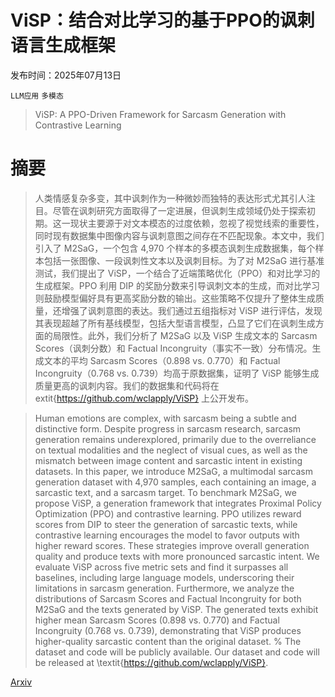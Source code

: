 # ViSP：结合对比学习的基于PPO的讽刺语言生成框架

发布时间：2025年07月13日

`LLM应用` `多模态`

> ViSP: A PPO-Driven Framework for Sarcasm Generation with Contrastive Learning

# 摘要

> 人类情感复杂多变，其中讽刺作为一种微妙而独特的表达形式尤其引人注目。尽管在讽刺研究方面取得了一定进展，但讽刺生成领域仍处于探索初期。这一现状主要源于对文本模态的过度依赖，忽视了视觉线索的重要性，同时现有数据集中图像内容与讽刺意图之间存在不匹配现象。本文中，我们引入了 M2SaG，一个包含 4,970 个样本的多模态讽刺生成数据集，每个样本包括一张图像、一段讽刺性文本以及讽刺目标。为了对 M2SaG 进行基准测试，我们提出了 ViSP，一个结合了近端策略优化（PPO）和对比学习的生成框架。PPO 利用 DIP 的奖励分数来引导讽刺文本的生成，而对比学习则鼓励模型偏好具有更高奖励分数的输出。这些策略不仅提升了整体生成质量，还增强了讽刺意图的表达。我们通过五组指标对 ViSP 进行评估，发现其表现超越了所有基线模型，包括大型语言模型，凸显了它们在讽刺生成方面的局限性。此外，我们分析了 M2SaG 以及 ViSP 生成文本的 Sarcasm Scores（讽刺分数）和 Factual Incongruity（事实不一致）分布情况。生成文本的平均 Sarcasm Scores（0.898 vs. 0.770）和 Factual Incongruity（0.768 vs. 0.739）均高于原数据集，证明了 ViSP 能够生成质量更高的讽刺内容。我们的数据集和代码将在 	extit{https://github.com/wclapply/ViSP} 上公开发布。

> Human emotions are complex, with sarcasm being a subtle and distinctive form. Despite progress in sarcasm research, sarcasm generation remains underexplored, primarily due to the overreliance on textual modalities and the neglect of visual cues, as well as the mismatch between image content and sarcastic intent in existing datasets. In this paper, we introduce M2SaG, a multimodal sarcasm generation dataset with 4,970 samples, each containing an image, a sarcastic text, and a sarcasm target. To benchmark M2SaG, we propose ViSP, a generation framework that integrates Proximal Policy Optimization (PPO) and contrastive learning. PPO utilizes reward scores from DIP to steer the generation of sarcastic texts, while contrastive learning encourages the model to favor outputs with higher reward scores. These strategies improve overall generation quality and produce texts with more pronounced sarcastic intent. We evaluate ViSP across five metric sets and find it surpasses all baselines, including large language models, underscoring their limitations in sarcasm generation. Furthermore, we analyze the distributions of Sarcasm Scores and Factual Incongruity for both M2SaG and the texts generated by ViSP. The generated texts exhibit higher mean Sarcasm Scores (0.898 vs. 0.770) and Factual Incongruity (0.768 vs. 0.739), demonstrating that ViSP produces higher-quality sarcastic content than the original dataset. % The dataset and code will be publicly available. Our dataset and code will be released at \textit{https://github.com/wclapply/ViSP}.

[Arxiv](https://arxiv.org/abs/2507.09482)